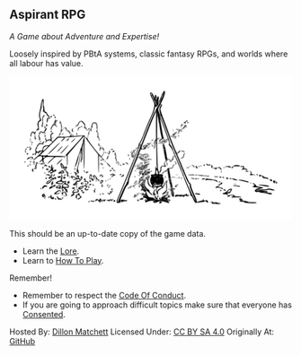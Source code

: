 ## Aspirant RPG
*A Game about Adventure and Expertise!*

Loosely inspired by PBtA systems, classic fantasy RPGs, and worlds where all labour has value.

![Campfire](Content/Campfire.svg)

This should be an up-to-date copy of the game data.
* Learn the [Lore](Lore).
* Learn to [How To Play](How-To-Play).

Remember!
* Remember to respect the [Code Of Conduct](https://github.com/bombasticSlacks/Aspirant/blob/main/CODE_OF_CONDUCT.md).
* If you are going to approach difficult topics make sure that everyone has [Consented](https://www.montecookgames.com/store/product/consent-in-gaming/).


Hosted By: [Dillon Matchett](https://github.com/bombasticSlacks) Licensed Under: [CC BY SA 4.0](https://github.com/bombasticSlacks/Aspirant/blob/main/LICENSE) Originally At: [GitHub](https://github.com/bombasticSlacks/Aspirant) 
